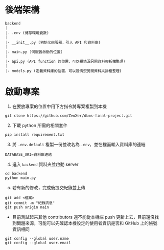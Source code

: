 # 後端架構
```
backend
|
|- .env (儲存環境變數)
|
|- __init__.py (初始化伺服器，引入 API 和資料庫)
|
|- main.py (伺服器啟動的位置)
|
|- api.py (API function 的位置，可以視情況另開資料夾拆檔整理)
|
|- models.py (定義資料庫的位置，可以視情況另開資料夾拆檔整理)

```

# 啟動專案

1. 在要放專案的位置中用下方指令將專案複製到本機
```
git clone https://github.com/ZeoXer/dbms-final-project.git
```

2. 下載 python 所需的相關套件
```
pip install requirement.txt
```

3. 將 `.env.default` 複製一份並改名為 `.env`，並在裡面輸入資料庫的連結
```
DATABASE_URI=資料庫連結
```

4. 進入 `backend` 資料夾並啟動 server
```
cd backend
python main.py
```

5. 若有新的修改，完成後提交紀錄並上傳
```
git add <檔案>
git commit -m "紀錄訊息"
git push origin main
```

* 目前測試起來其他 contributors 還不能從本機端 push 更新上去，目前還沒找到問題來源，可能可以先確認本機設定的使用者資訊是否和 GitHub 上的帳號資訊相同
```
git config --global user.name
git config --global user.email
```
